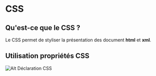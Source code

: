 # CSS

## Qu'est-ce que le CSS ?

Le CSS permet de styliser la présentation des document **html** et **xml**.

## Utilisation propriétés CSS

![Alt Déclaration CSS](https://mdn.mozillademos.org/files/11525/CSS.svg)
